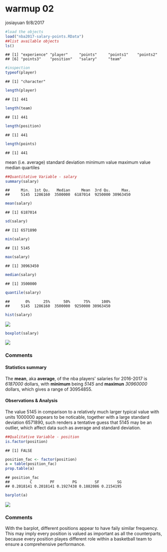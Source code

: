 warmup 02
================
josiayuan
9/8/2017

``` r
#load the objects
load("nba2017-salary-points.RData")
##list available objects
ls()
```

    ## [1] "experience" "player"     "points"     "points1"    "points2"   
    ## [6] "points3"    "position"   "salary"     "team"

``` r
#inspection
typeof(player)
```

    ## [1] "character"

``` r
length(player)
```

    ## [1] 441

``` r
length(team)
```

    ## [1] 441

``` r
length(position)
```

    ## [1] 441

``` r
length(points)
```

    ## [1] 441

mean (i.e. average) standard deviation minimum value maximum value median quartiles

``` r
##Quantitative Variable - salary
summary(salary)
```

    ##     Min.  1st Qu.   Median     Mean  3rd Qu.     Max. 
    ##     5145  1286160  3500000  6187014  9250000 30963450

``` r
mean(salary)
```

    ## [1] 6187014

``` r
sd(salary)
```

    ## [1] 6571890

``` r
min(salary)
```

    ## [1] 5145

``` r
max(salary)
```

    ## [1] 30963450

``` r
median(salary)
```

    ## [1] 3500000

``` r
quantile(salary)
```

    ##       0%      25%      50%      75%     100% 
    ##     5145  1286160  3500000  9250000 30963450

``` r
hist(salary)
```

![](up02-josia-yuan_files/figure-markdown_github-ascii_identifiers/unnamed-chunk-2-1.png)

``` r
boxplot(salary)
```

![](up02-josia-yuan_files/figure-markdown_github-ascii_identifiers/unnamed-chunk-2-2.png)

### Comments

#### Statistics summary

The **mean**, aka **average**, of the nba players' salaries for 2016-2017 is *6187000* dollars, with **minimum** being *5145* and **maximun** *30960000* dollars, which gives a range of 30954855.

#### Observations & Analysis

The value 5145 in comparison to a relatively much larger typical value with units 1000000 appears to be noticable, together with a large standard deviation 6571890, such renders a tentative guess that 5145 may be an outlier, which affect data such as average and standard deviation.

``` r
##Qualitative Variable - position
is.factor(position)
```

    ## [1] FALSE

``` r
position_fac <- factor(position)
a = table(position_fac)
prop.table(a)
```

    ## position_fac
    ##         C        PF        PG        SF        SG 
    ## 0.2018141 0.2018141 0.1927438 0.1882086 0.2154195

``` r
barplot(a)
```

![](up02-josia-yuan_files/figure-markdown_github-ascii_identifiers/unnamed-chunk-3-1.png)

### Comments

With the barplot, different positions appear to have faily similar frequency. This may imply every position is valued as important as all the counterparts, because every position playes different role within a basketball team to ensure a comprehensive performance.
